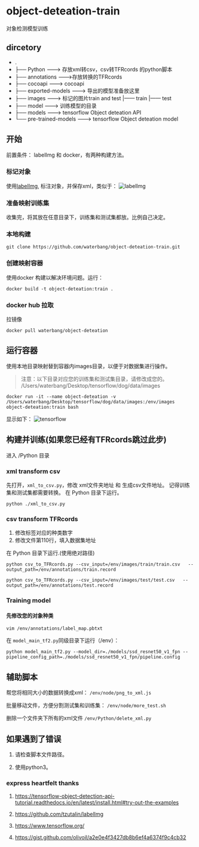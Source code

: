 # object-deteation-train
对象检测模型训练

## dircetory
-   .
-   ├── Python ---> 存放xml转csv，csv转TFRcords 的python脚本
-   ├── annotations --->存放转换的TFRcords
-   ├── cocoapi ---> cocoapi
-   ├── exported-models ---> 导出的模型准备放这里
-   ├── images ---> 标记的图片train and test
        |—— train
        |—— test 
-   ├── model ---> 训练模型的目录
-   ├── models ---> tensorflow Object deteation API
-   └── pre-trained-models ---> tensorflow Object deteation model

## 开始

前置条件： labelImg 和 docker，有两种构建方法。


### 标记对象
使用[labelImg](https://github.com/tzutalin/labelImg), 标注对象，并保存xml，类似于：
![labelImg](https://xdtnyimg.waterbang.top/object-deteation.png)

### 准备映射训练集
收集完，将其放在任意目录下，训练集和测试集都放。比例自己决定。

### 本地构建

```
git clone https://github.com/waterbang/object-deteation-train.git
```

### 创建映射容器
使用docker 构建以解决环境问题。运行：
```
docker build -t object-deteation:train .
```

### docker hub 拉取
拉镜像
```
docker pull waterbang/object-deteation
```

## 运行容器

使用本地目录映射替到容器内images目录，以便于对数据集进行操作。
>注意：以下目录对应您的训练集和测试集目录，请修改成您的。
>/Users/waterbang/Desktop/tensorflow/dog/data/images

```
docker run -it --name object-deteation -v /Users/waterbang/Desktop/tensorflow/dog/data/images:/env/images object-deteation:train bash
```
显示如下：
![tensorflow](https://xdtnyimg.waterbang.top/tensorflow-cmd.png)

## 构建并训练(如果您已经有TFRcords跳过此步)
进入 /Python 目录
### xml transform csv
先打开，`xml_to_csv.py`，修改 xml文件夹地址 和 生成csv文件地址。
记得训练集和测试集都需要转换。
在 Python 目录下运行。
``` shell
python ./xml_to_csv.py 
```

### csv transform TFRcords

1.  修改标签对应的种类数字
2.  修改文件第110行，填入数据集地址

在 Python 目录下运行.(使用绝对路径)

``` shell
python csv_to_TFRcords.py --csv_input=/env/images/train/train.csv   --output_path=/env/annotations/train.record

python csv_to_TFRcords.py --csv_input=/env/images/test/test.csv   --output_path=/env/annotations/test.record
```

### Training model

#### 先修改您的对象种类
```
vim /env/annotations/label_map.pbtxt
```

在 `model_main_tf2.py`同级目录下运行（/env）：

```
python model_main_tf2.py --model_dir=./models/ssd_resnet50_v1_fpn --pipeline_config_path=./models/ssd_resnet50_v1_fpn/pipeline.config

```

## 辅助脚本
帮您将相同大小的数据转换成xml：
`/env/node/png_to_xml.js`

批量移动文件，方便分割测试集和训练集：
`/env/node/more_test.sh`

删除一个文件夹下所有的xml文件
`/env/Python/delete_xml.py`

## 如果遇到了错误
1.  请检查脚本文件路径。

3.  使用python3。


### express heartfelt thanks

1.  https://tensorflow-object-detection-api-tutorial.readthedocs.io/en/latest/install.html#try-out-the-examples

2.  https://github.com/tzutalin/labelImg

3.  https://www.tensorflow.org/

4.  https://gist.github.com/olivoil/a2e0e4f3427db8b6ef4a6374f9c4cb32